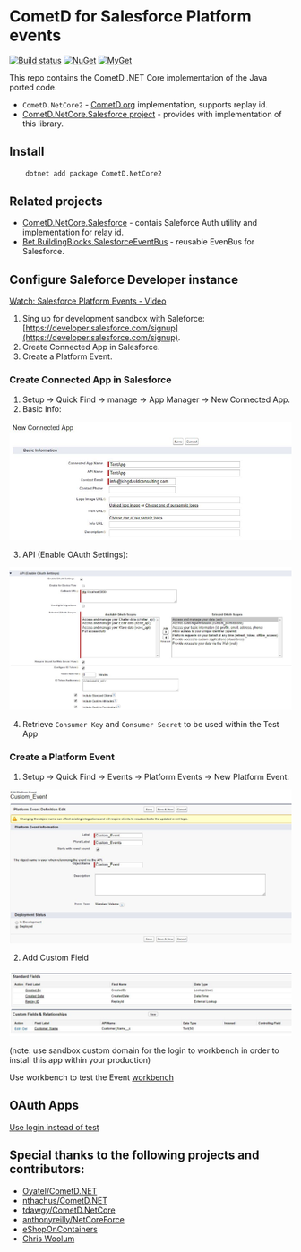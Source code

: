 # CometD for Salesforce Platform events

[![Build status](https://ci.appveyor.com/api/projects/status/6t0kmjpr6ckvhrxe?svg=true)](https://ci.appveyor.com/project/kdcllc/cometd-netcore)
[![NuGet](https://img.shields.io/nuget/v/CometD.NetCore.svg)](https://www.nuget.org/packages?q=CometD.NetCore)
[![MyGet](https://img.shields.io/myget/kdcllc/v/CometD.NetCore2.svg?label=myget)](https://www.myget.org/F/kdcllc/api/v2)

This repo contains the CometD .NET Core implementation of the Java ported code.

- `CometD.NetCore2` - [CometD.org](CometD.org) implementation, supports replay id.
- [CometD.NetCore.Salesforce project](https://github.com/kdcllc/CometD.NetCore.Salesforce) - provides with implementation of this library.

## Install

```bash
    dotnet add package CometD.NetCore2
```

## Related projects

- [CometD.NetCore.Salesforce](https://github.com/kdcllc/CometD.NetCore.Salesforce) - contais Saleforce Auth utility and implementation for relay id.
- [Bet.BuildingBlocks.SalesforceEventBus](https://github.com/kdcllc/Bet.BuildingBlocks.SalesforceEventBus) - reusable EvenBus for Salesforce.

## Configure Saleforce Developer instance

[Watch: Salesforce Platform Events - Video](https://www.youtube.com/watch?v=L6OWyCfQD6U)

1. Sing up for development sandbox with Saleforce: [https://developer.salesforce.com/signup](https://developer.salesforce.com/signup).
2. Create Connected App in Salesforce.
3. Create a Platform Event.

### Create Connected App in Salesforce

1. Setup -> Quick Find -> manage -> App Manager -> New Connected App.
2. Basic Info:

![info](./img/new-app-basic-info.jpg)

3. API (Enable OAuth Settings):

![settings](./img/new-app-api-auth.jpg)

4. Retrieve `Consumer Key` and `Consumer Secret` to be used within the Test App

### Create a Platform Event

1. Setup -> Quick Find -> Events -> Platform Events -> New Platform Event:

![event](./img/new-platform-event.jpg)

2. Add Custom Field

![event](./img/new-platform-event-field.jpg)

(note: use sandbox custom domain for the login to workbench in order to install this app within your production)

Use workbench to test the Event [workbench](https://workbench.developerforce.com/login.php?startUrl=%2Finsert.php)

## OAuth Apps

[Use login instead of test](https://github.com/developerforce/Force.com-Toolkit-for-NET/wiki/Web-Server-OAuth-Flow-Sample#am-i-using-the-test-environment)

## Special thanks to the following projects and contributors:

- [Oyatel/CometD.NET](https://github.com/Oyatel/CometD.NET)
- [nthachus/CometD.NET](https://github.com/nthachus/CometD.NET)
- [tdawgy/CometD.NetCore](https://github.com/tdawgy/CometD.NetCore)
- [anthonyreilly/NetCoreForce](https://github.com/anthonyreilly/NetCoreForce)
- [eShopOnContainers](https://github.com/dotnet-architecture/eShopOnContainers)
- [Chris Woolum](https://github.com/cwoolum)
